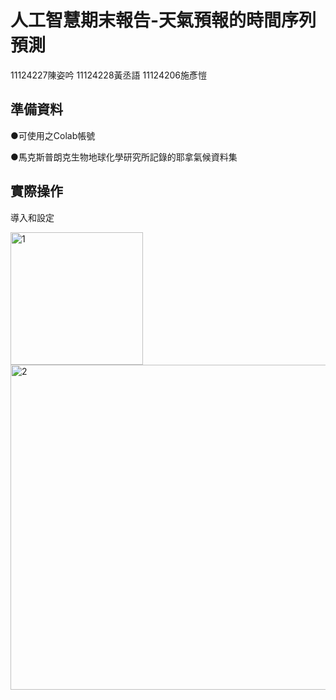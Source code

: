# 人工智慧期末報告-天氣預報的時間序列預測
11124227陳姿吟 11124228黃丞語 11124206施彥愷
## 準備資料
●可使用之Colab帳號

●馬克斯普朗克生物地球化學研究所記錄的耶拿氣候資料集
## 實際操作
導入和設定

<img width="212" alt="1" src="https://github.com/30zzz/AI1228/assets/113405753/bade69d0-d9ff-4fd7-9e05-a216e9fd228f">

<img width="520" alt="2" src="https://github.com/30zzz/AI1228/assets/113405753/c0182065-0e37-4c48-9080-8d3791bf1d04">

